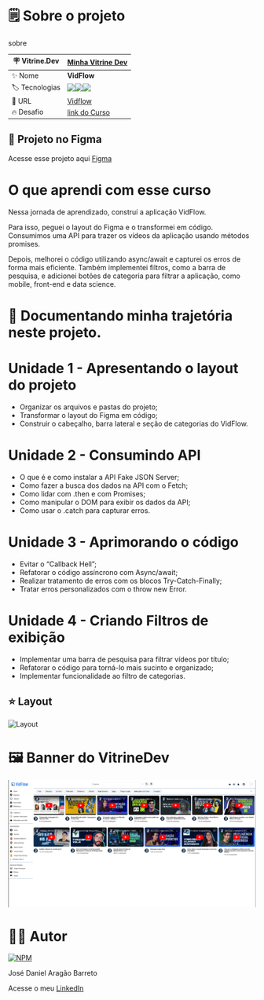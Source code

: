 # 🗒️ Sobre o projeto

sobre

| :placard: Vitrine.Dev |  [Minha Vitrine Dev](https://cursos.alura.com.br/vitrinedev/danielbarreto)    |
| -------------  | --- |
| :sparkles: Nome        | **VidFlow**
| :label: Tecnologias | <img src="https://img.shields.io/badge/HTML5-E34F26?style=for-the-badge&logo=html5&logoColor=white"><img src="https://img.shields.io/badge/CSS3-1572B6?style=for-the-badge&logo=css3&logoColor=white"><img src="https://img.shields.io/badge/JavaScript-F7DF1E?style=for-the-badge&logo=javascript&logoColor=black">
| :rocket: URL         | [Vidflow]()
| :fire: Desafio     |  [link do Curso](https://cursos.alura.com.br/course/javascript-consumindo-tratando-dados-uma-api)


## 🎨 Projeto no Figma
Acesse esse projeto aqui [Figma](https://www.figma.com/design/a0crwitCtGmNIQW0RVIs5H/VidFlow-%7C-Curso-Js---Consumindo-dados-de-uma-API?node-id=0-1)

# O que aprendi com esse curso

Nessa jornada de aprendizado, construí a aplicação VidFlow.

Para isso, peguei o layout do Figma e o transformei em código. Consumimos uma API para trazer os vídeos da aplicação usando métodos promises.

Depois, melhorei o código utilizando async/await e capturei os erros de forma mais eficiente. Também implementei filtros, como a barra de pesquisa, e adicionei botões de categoria para filtrar a aplicação, como mobile, front-end e data science.

# 🤯 Documentando minha trajetória neste projeto.

# Unidade 1 - Apresentando o layout do projeto

- Organizar os arquivos e pastas do projeto;
- Transformar o layout do Figma em código;
- Construir o cabeçalho, barra lateral e seção de categorias do VidFlow.

# Unidade 2 - Consumindo API

- O que é e como instalar a API Fake JSON Server;
- Como fazer a busca dos dados na API com o Fetch;
- Como lidar com .then e com Promises;
- Como manipular o DOM para exibir os dados da API;
- Como usar o .catch para capturar erros.

# Unidade 3 - Aprimorando o código

- Evitar o “Callback Hell”;
- Refatorar o código assíncrono com Async/await;
- Realizar tratamento de erros com os blocos Try-Catch-Finally;
- Tratar erros personalizados com o throw new Error.


# Unidade 4 - Criando Filtros de exibição

- Implementar uma barra de pesquisa para filtrar vídeos por título;
- Refatorar o código para torná-lo mais sucinto e organizado;
- Implementar funcionalidade ao filtro de categorias.


## ⭐ Layout
![Layout](https://github.com/DanielBarret0/VidFlow/blob/main/prints/projeto-vidflow.gif)


# 🖼️ Banner do VitrineDev
<div align="center">
<img src="https://github.com/DanielBarret0/VidFlow/blob/main/prints/print-tela-cheia.png#vitrinedev">
</div>

# 🙋‍♂️ Autor

[![NPM](https://img.shields.io/npm/l/react)](https://github.com/DanielBarret0/codeChella/blob/main/LICENSE.md)

José Daniel Aragão Barreto

Acesse o meu [LinkedIn](https://www.linkedin.com/in/daniel-barreto-1b763216a/)

